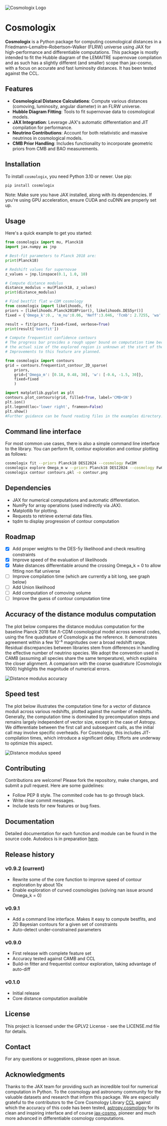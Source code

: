 ![Cosmologix Logo](https://gitlab.in2p3.fr/lemaitre/cosmologix/-/raw/master/doc/cosmologix_logo.png)
# Cosmologix

**Cosmologix** is a Python package for computing cosmological distances
in a Friedmann–Lemaître–Robertson–Walker (FLRW) universe using JAX for
high-performance and differentiable computations. This package is
mostly intended to fit the Hubble diagram of the LEMAITRE supernovae
compilation and as such has a slightly different (and smaller) scope
than jax-cosmo, with a focus on accurate and fast luminosity
distances. It has been tested against the CCL.

## Features

- **Cosmological Distance Calculations**: Compute various distances (comoving, luminosity, angular diameter) in an FLRW universe.
- **Hubble Diagram Fitting**: Tools to fit supernovae data to cosmological models.
- **JAX Integration**: Leverage JAX's automatic differentiation and JIT compilation for performance.
- **Neutrino Contributions**: Account for both relativistic and massive neutrinos in cosmological models.
- **CMB Prior Handling**: Includes functionality to incorporate geometric priors from CMB and BAO measurements.

## Installation


To install `cosmologix`, you need Python 3.10 or newer. Use pip:

```sh
pip install cosmologix
```

Note: Make sure you have JAX installed, along with its dependencies. If you're using GPU acceleration, ensure CUDA and cuDNN are properly set up.

## Usage
Here's a quick example to get you started:

```python
from cosmologix import mu, Planck18
import jax.numpy as jnp

# Best-fit parameters to Planck 2018 are:
print(Planck18)

# Redshift values for supernovae
z_values = jnp.linspace(0.1, 1.0, 10)

# Compute distance modulus 
distance_modulus = mu(Planck18, z_values)
print(distance_modulus)

# Find bestfit flat w-CDM cosmology
from cosmologix import likelihoods, fit
priors = [likelihoods.Planck2018Prior(), likelihoods.DES5yr()]
fixed = {'Omega_k':0., 'm_nu':0.06, 'Neff':3.046, 'Tcmb': 2.7255, 'wa':0.0}

result = fit(priors, fixed=fixed, verbose=True)
print(result['bestfit'])

# Compute frequentist confidence contours
# The progress bar provides a rough upper bound on computation time because 
# the actual size of the explored region is unknown at the start of the calculation.
# Improvements to this feature are planned.

from cosmologix import contours
grid = contours.frequentist_contour_2D_sparse(
    priors,
    grid={'Omega_m': [0.18, 0.48, 30], 'w': [-0.6, -1.5, 30]},
    fixed=fixed
    )

import matplotlib.pyplot as plt
contours.plot_contours(grid, filled=True, label='CMB+SN')
plt.ion()
plt.legend(loc='lower right', frameon=False)
plt.show()
#Further guidance can be found reading files in the examples directory.
```

## Command line interface

For most common use cases, there is also a simple command line interface to the library. You can perform fit, contour exploration and contour plotting as follows:

```bash
cosmologix fit --priors Planck18 DESI2024 --cosmology FwCDM
cosmologix explore Omega_m w --priors Planck18 DESI2024 --cosmology FwCDM -o contours.pkl
cosmologix contour contours.pkl -o contour.png
```

## Dependencies

- JAX for numerical computations and automatic differentiation.
- NumPy for array operations (used indirectly via JAX).
- Matplotlib for plotting.
- Requests to retrieve external data files.
- tqdm to display progression of contour computation

## Roadmap
- [X] Add proper weights to the DES-5y likelihood and check resulting constraints
- [X] Improve speed of the evaluation of likelihoods
- [X] Make distances differentiable around the crossing Omega_k = 0 to allow fitting non flat universe
- [ ] Improve compilation time (which are currently a bit long, see graph below)
- [ ] Add Union likelihood
- [ ] Add computation of comoving volume
- [ ] Improve the guess of contour computation time

## Accuracy of the distance modulus computation

The plot below compares the distance modulus computation for the
baseline Planck 2018 flat Λ-CDM cosmological model across several
codes, using the fine quadrature of Cosmologix as the reference. It
demonstrates agreement within a few 10⁻⁵ magnitudes over a broad
redshift range. Residual discrepancies between libraries stem from
differences in handling the effective number of neutrino species. We
adopt the convention used in CAMB (assuming all species share the same
temperature), which explains the closer alignment. A comparison with
the coarse quadrature (Cosmologix 1000) highlights the magnitude of
numerical errors.

![Distance modulus accuracy](https://gitlab.in2p3.fr/lemaitre/cosmologix/-/raw/master/doc/mu_accuracy.svg)

## Speed test

The plot below illustrates the computation time for a vector of
distance moduli across various redshifts, plotted against the number
of redshifts. Generally, the computation time is dominated by
precomputation steps and remains largely independent of vector size,
except in the case of Astropy. We differentiate between the first call
and subsequent calls, as the initial call may involve specific
overheads. For Cosmologix, this includes JIT-compilation times, which
introduce a significant delay. Efforts are underway to optimize this
aspect.

![Distance modulus speed](https://gitlab.in2p3.fr/lemaitre/cosmologix/-/raw/master/doc/mu_speed.svg)

## Contributing

Contributions are welcome! Please fork the repository, make changes, and submit a pull request. Here are some guidelines:

- Follow PEP 8 style. The commited code has to go through black.
- Write clear commit messages.
- Include tests for new features or bug fixes.

## Documentation

Detailed documentation for each function and module can be found in the source code. Autodocs is in preparation [here](https://cosmologix-7920a8.pages.in2p3.fr/).

## Release history

### v0.9.2 (current)
- Rewrite some of the core function to improve speed of contour exploration by about 10x
- Enable exploration of curved cosmologies (solving nan issue around Omega_k = 0)

### v0.9.1
- Add a command line interface. Makes it easy to compute bestfits, and 2D Bayesian contours for a given set of constraints
- Auto-detect under-constrained parameters

### v0.9.0
- First release with complete feature set
- Accuracy tested against CAMB and CCL
- Build-in fitter and frequentist contour exploration, taking advantage of auto-diff

### v0.1.0
- Initial release
- Core distance computation available

## License
This project is licensed under the GPLV2 License - see the LICENSE.md file for details.

## Contact

For any questions or suggestions, please open an issue.

## Acknowledgments

Thanks to the JAX team for providing such an incredible tool for
numerical computation in Python.  To the cosmology and astronomy
community for the valuable datasets and research that inform this
package. We are especially grateful to the contributors to the Core
Cosmology Library [CCL](https://github.com/LSSTDESC/CCL) against which
the accuracy of this code has been tested,
[astropy.cosmology](https://docs.astropy.org/en/stable/cosmology/index.html)
for its clean and inspiring interface and of course
[jax-cosmo](https://github.com/DifferentiableUniverseInitiative/jax_cosmo),
pioneer and much more advanced in differentiable cosmology
computations.


